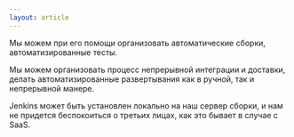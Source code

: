 ```yaml
---
layout: article
---
```

Мы можем при его помощи организовать автоматические сборки, автоматизированные тесты.

Мы можем организовать процесс непрерывной интеграции и доставки, делать автоматизированные развертывания как в ручной, так и непрерывной манере.

Jenkins может быть установлен локально на наш сервер сборки, и нам не придется беспокоиться о третьих лицах, как это бывает в случае с SaaS.
